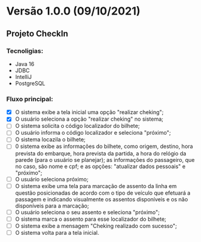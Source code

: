 # Versão 1.0.0 (09/10/2021)

## Projeto CheckIn

### Tecnoligias:

* Java 16
* JDBC
* IntelliJ
* PostgreSQL

### Fluxo principal:

- [X] O sistema exibe a tela inicial uma opção "realizar cheking";
- [X] O usuário seleciona a opção "realizar cheking" no sistema;
- [ ] O sistema solicita o código localizador do bilhete;
- [ ] O usuário informa o código localizador e seleciona "próximo";
- [ ] O sistema locazila o bilhete;
- [ ] 0 sistema exibe as informações do bilhete, como origem, destino, hora prevista do embarque, hora prevista da
  partida, a hora do relógio da parede (para o usuário se planejar); as informações do passageiro, que no caso, são nome
  e cpf; e as opções:
  "atualizar dados pessoais" e "próximo";
- [ ] O usuário seleciona próximo;
- [ ] O sistema exibe uma tela para marcação de assento da linha em questão posicionadas de acordo com o tipo de veículo
  que efetuará a passagem e indicando visualmente os assentos disponíveis e os não disponíveis para a marcação;
- [ ] O usuário seleciona o seu assento e seleciona "próximo";
- [ ] O sistema marca o assento para esse localizador do bilhete;
- [ ] O sistema exibe a mensagem "Cheking realizado com sucesso";
- [ ] O sistema volta para a tela inicial.
